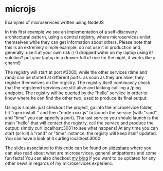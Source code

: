 # microjs
Examples of microservices written using NodeJS

In this first example we see an implementation of a self-discovery architectural pattern, using a central registry, where microservices enlist themselves while they can get information about others. Please note that this is an extremely simple example: do not use it in production and, generally, use it at your own risk :) (I dropped water on my laptop using it! solution? put your laptop in a drawer full of rice for the night, it works like a charm!)

The registry will start at port #3000, while the other services (time and rand) can be started at different ports: as soon as they are alive, they register themselves on the registry. The registry itself continuosly check that the registered services are still alive and kicking callling a /ping endpoint. The registry will be queried by the "hello" servlice in order to know where he can find the other two, used to produce its final output.

Using is simple: just checkout the project, go into the microservice folder, hit "npm install ." and then "node xxxx.js" to launch the service (with "rand" and "time" you can specify a port). The last service you should launch is the main "hello" that will contact the registry, call the service and produce the output: simply curl localhost:3001 to see what happens! At any time you can start (or kill) a "rand" or "time" instance, the registy will keep itself updated. You can have a look at it curling localhost:3000

The slides associated to this code can be found on [slideshare](http://www.slideshare.net/bbossola/microservices-the-lean-way-61903873) where you can also read about what are microservices, general antipatterns and some fun facts! You can also checkout [my blog](https://bbossola.wordpress.com/category/microservices/) if you want to be updated for any other news in regards of my microservices experienc.

